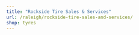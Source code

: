 ```yaml
---
title: "Rockside Tire Sales & Services"
url: /raleigh/rockside-tire-sales-and-services/
shop: tyres
---
```

